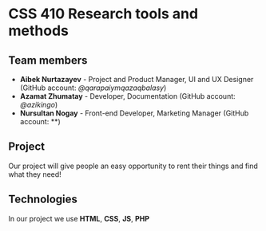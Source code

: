 # CSS 410 Research tools and methods
## Team members
+ **Aibek Nurtazayev** - Project and Product Manager, UI and UX Designer (GitHub account: *@qarapaiymqazaqbalasy*)
+ **Azamat Zhumatay** - Developer, Documentation (GitHub account: *@azikingo*)
+ **Nursultan Nogay** - Front-end Developer, Marketing Manager (GitHub account: **)

## Project
Our project will give people an easy opportunity to rent their things and find what they need!

## Technologies
In our project we use **HTML**, **CSS**, **JS**, **PHP**
